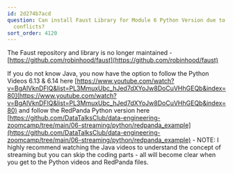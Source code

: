 ```yaml
---
id: 2d274b7acd
question: Can install Faust Library for Module 6 Python Version due to dependency
  conflicts?
sort_order: 4120
---
```


The Faust repository and library is no longer maintained - [https://github.com/robinhood/faust](https://github.com/robinhood/faust)

If you do not know Java, you now have the option to follow the Python Videos 6.13 & 6.14 here [https://www.youtube.com/watch?v=BgAlVknDFlQ&list=PL3MmuxUbc_hJed7dXYoJw8DoCuVHhGEQb&index=80](https://www.youtube.com/watch?v=BgAlVknDFlQ&list=PL3MmuxUbc_hJed7dXYoJw8DoCuVHhGEQb&index=80)  and follow the RedPanda Python version here [https://github.com/DataTalksClub/data-engineering-zoomcamp/tree/main/06-streaming/python/redpanda_example](https://github.com/DataTalksClub/data-engineering-zoomcamp/tree/main/06-streaming/python/redpanda_example) - NOTE: I highly recommend watching the Java videos to understand the concept of streaming but you can skip the coding parts - all will become clear when you get to the Python videos and RedPanda files.

